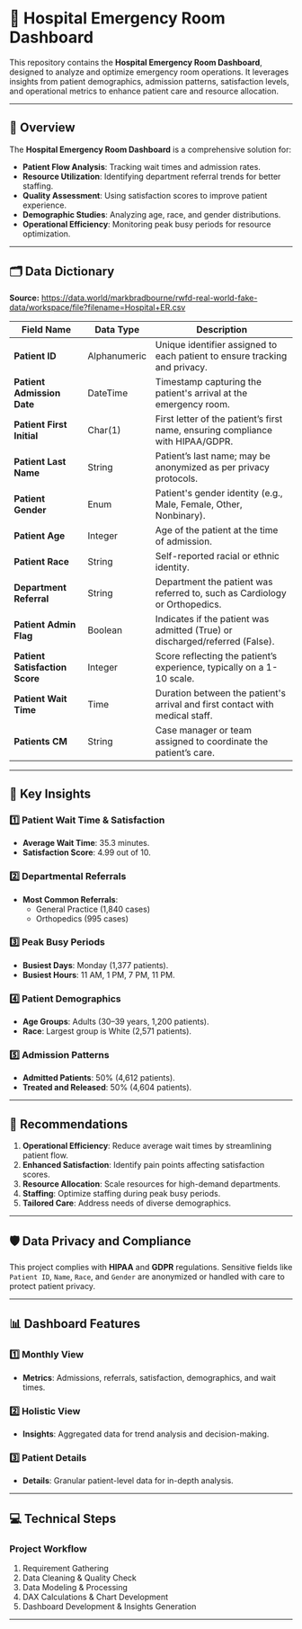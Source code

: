 # 🏥 Hospital Emergency Room Dashboard

This repository contains the **Hospital Emergency Room Dashboard**, designed to analyze and optimize emergency room operations. It leverages insights from patient demographics, admission patterns, satisfaction levels, and operational metrics to enhance patient care and resource allocation.

---

## 📑 Overview

The **Hospital Emergency Room Dashboard** is a comprehensive solution for:
- **Patient Flow Analysis**: Tracking wait times and admission rates.
- **Resource Utilization**: Identifying department referral trends for better staffing.
- **Quality Assessment**: Using satisfaction scores to improve patient experience.
- **Demographic Studies**: Analyzing age, race, and gender distributions.
- **Operational Efficiency**: Monitoring peak busy periods for resource optimization.

---

## 🗂️ Data Dictionary

**Source:** https://data.world/markbradbourne/rwfd-real-world-fake-data/workspace/file?filename=Hospital+ER.csv

| **Field Name**            | **Data Type**      | **Description**                                                                 |
|----------------------------|--------------------|---------------------------------------------------------------------------------|
| **Patient ID**             | Alphanumeric      | Unique identifier assigned to each patient to ensure tracking and privacy.      |
| **Patient Admission Date** | DateTime          | Timestamp capturing the patient's arrival at the emergency room.                |
| **Patient First Initial**  | Char(1)           | First letter of the patient’s first name, ensuring compliance with HIPAA/GDPR.  |
| **Patient Last Name**      | String            | Patient’s last name; may be anonymized as per privacy protocols.                |
| **Patient Gender**         | Enum              | Patient's gender identity (e.g., Male, Female, Other, Nonbinary).               |
| **Patient Age**            | Integer           | Age of the patient at the time of admission.                                    |
| **Patient Race**           | String            | Self-reported racial or ethnic identity.                                        |
| **Department Referral**    | String            | Department the patient was referred to, such as Cardiology or Orthopedics.      |
| **Patient Admin Flag**     | Boolean           | Indicates if the patient was admitted (True) or discharged/referred (False).    |
| **Patient Satisfaction Score** | Integer     | Score reflecting the patient’s experience, typically on a 1-10 scale.           |
| **Patient Wait Time**      | Time              | Duration between the patient's arrival and first contact with medical staff.     |
| **Patients CM**            | String            | Case manager or team assigned to coordinate the patient’s care.                 |

---

## 🔑 Key Insights

### 1️⃣ Patient Wait Time & Satisfaction
- **Average Wait Time**: 35.3 minutes.  
- **Satisfaction Score**: 4.99 out of 10.

### 2️⃣ Departmental Referrals
- **Most Common Referrals**:
  - General Practice (1,840 cases)
  - Orthopedics (995 cases)

### 3️⃣ Peak Busy Periods
- **Busiest Days**: Monday (1,377 patients).  
- **Busiest Hours**: 11 AM, 1 PM, 7 PM, 11 PM.

### 4️⃣ Patient Demographics
- **Age Groups**: Adults (30–39 years, 1,200 patients).  
- **Race**: Largest group is White (2,571 patients).

### 5️⃣ Admission Patterns
- **Admitted Patients**: 50% (4,612 patients).  
- **Treated and Released**: 50% (4,604 patients).

---

## 🎯 Recommendations
1. **Operational Efficiency**: Reduce average wait times by streamlining patient flow.
2. **Enhanced Satisfaction**: Identify pain points affecting satisfaction scores.
3. **Resource Allocation**: Scale resources for high-demand departments.
4. **Staffing**: Optimize staffing during peak busy periods.
5. **Tailored Care**: Address needs of diverse demographics.

---

## 🛡️ Data Privacy and Compliance

This project complies with **HIPAA** and **GDPR** regulations. Sensitive fields like `Patient ID`, `Name`, `Race`, and `Gender` are anonymized or handled with care to protect patient privacy.

---

## 📊 Dashboard Features

### 1️⃣ Monthly View  
- **Metrics**: Admissions, referrals, satisfaction, demographics, and wait times.  

### 2️⃣ Holistic View  
- **Insights**: Aggregated data for trend analysis and decision-making.  

### 3️⃣ Patient Details  
- **Details**: Granular patient-level data for in-depth analysis.

---

## 💻 Technical Steps

### Project Workflow
1. Requirement Gathering
2. Data Cleaning & Quality Check
3. Data Modeling & Processing
4. DAX Calculations & Chart Development
5. Dashboard Development & Insights Generation

---





